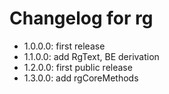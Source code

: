 # Changelog for rg

  * 1.0.0.0: first release
  * 1.1.0.0: add RgText, BE derivation
  * 1.2.0.0: first public release
  * 1.3.0.0: add rgCoreMethods
